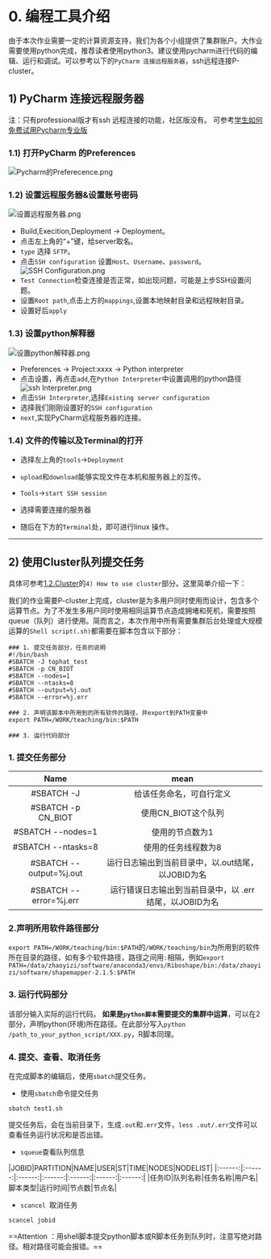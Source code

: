 # 0. 编程工具介绍
由于本次作业需要一定的计算资源支持，我们为各个小组提供了集群账户。大作业需要使用python完成，推荐读者使用python3。建议使用pycharm进行代码的编辑、运行和调试。可以参考以下的`PyCharm 连接远程服务器`，ssh远程连接P-cluster。

## 1) PyCharm 连接远程服务器
注：只有professional版才有ssh 远程连接的功能，社区版没有。
可参考[学生如何免费试用Pycharm专业版](https://blog.csdn.net/weixin_45459911/article/details/104767525)

### 1.1) 打开PyCharm 的Preferences
![Pycharm的Preferecence.png](https://github.com/zyz-hust/RNA-Structure-Mediate-regulation/blob/30a8f2cc44ea0a77c60e923505c5349cf27a5d62/Images/Pycharm%E7%9A%84Preferecence.png)

### 1.2) 设置远程服务器&设置账号密码
![设置远程服务器.png](https://github.com/zyz-hust/RNA-Structure-Mediate-regulation/blob/30a8f2cc44ea0a77c60e923505c5349cf27a5d62/Images/%E8%AE%BE%E7%BD%AE%E8%BF%9C%E7%A8%8B%E6%9C%8D%E5%8A%A1%E5%99%A8.png)
- Build,Execition,Deployment -> Deployment。
- 点击左上角的“+”键，给server取名。
- `type` 选择 `SFTP`。
- 点击`SSH configuration` 设置`Host`、`Username`、`password`。
![SSH Configuration.png](https://github.com/zyz-hust/RNA-Structure-Mediate-regulation/blob/30a8f2cc44ea0a77c60e923505c5349cf27a5d62/Images/SSH%20Configuration.png)
- `Test Connection`检查连接是否正常，如出现问题，可能是上步SSH设置问题。
- 设置`Root path`,点击上方的`mappings`,设置本地映射目录和远程映射目录。
- 设置好后`apply`

### 1.3) 设置python解释器
![设置python解释器.png](https://github.com/zyz-hust/RNA-Structure-Mediate-regulation/blob/30a8f2cc44ea0a77c60e923505c5349cf27a5d62/Images/%E8%AE%BE%E7%BD%AEpython%E8%A7%A3%E9%87%8A%E5%99%A8.png)
- Preferences -> Project:xxxx -> Python interpreter
- 点击设置，再点击`add`,在`Python Interpreter`中设置调用的python路径
![ssh Interpreter.png](https://github.com/zyz-hust/RNA-Structure-Mediate-regulation/blob/30a8f2cc44ea0a77c60e923505c5349cf27a5d62/Images/ssh%20Interpreter.png)
- 点击`SSH Interpreter`,选择`Existing server configuration`
- 选择我们刚刚设置好的`SSH configuration`
- `next`,实现PyCharm远程服务器的连接。

### 1.4) 文件的传输以及Terminal的打开
- 选择左上角的`tools`->`Deployment`
- `upload`和`download`能够实现文件在本机和服务器上的互传。

- `Tools`->`start SSH session`
- 选择需要连接的服务器
- 随后在下方的`Terminal`处，即可进行linux 操作。
----
## 2) 使用Cluster队列提交任务
具体可参考[1.2.Cluster](https://lulab2.gitbook.io/teaching/part-i.-basic-skills/1.setup/1.2-cluster)的`4) How to use cluster`部分。这里简单介绍一下：

我们的作业需要P-cluster上完成，cluster是为多用户同时使用而设计，包含多个运算节点。为了不发生多用户同时使用相同运算节点造成拥堵和死机，需要按照queue（队列）进行使用。简而言之，本次作用中所有需要集群后台处理或大规模运算的`Shell script(.sh)`都需要在脚本包含以下部分：

```Shell
### 1. 提交任务部分，任务的说明
#!/bin/bash
#SBATCH -J tophat_test
#SBATCH -p CN_BIOT
#SBATCH --nodes=1
#SBATCH --ntasks=8
#SBATCH --output=%j.out
#SBATCH --error=%j.err

### 2. 声明该脚本中所用到的所有软件的路径，并export到PATH变量中
export PATH=/WORK/teaching/bin:$PATH

### 3. 运行代码部分
```

### 1. 提交任务部分
|Name|mean|
|:-------:|:------:|
|#SBATCH -J |给该任务命名，可自行定义|
|#SBATCH -p CN_BIOT |使用CN_BIOT这个队列|
|#SBATCH --nodes=1|使用的节点数为1|
|#SBATCH --ntasks=8|使用的任务线程数为8|
|#SBATCH --output=%j.out|运行日志输出到当前目录中，以.out结尾，以JOBID为名|
|#SBATCH --error=%j.err|运行错误日志输出到当前目录中，以 .err 结尾，以JOBID为名|

### 2.声明所用软件路径部分
`export PATH=/WORK/teaching/bin:$PATH`的`/WORK/teaching/bin`为所用到的软件所在目录的路径，如有多个软件路径，路径之间用`:`相隔，例如`export PATH=/data/zhaoyizi/software/anaconda3/envs/Riboshape/bin:/data/zhaoyizi/software/shapemapper-2.1.5:$PATH`

### 3. 运行代码部分
该部分输入实际的运行代码。
**如果是`python脚本`需要提交的集群中运算**，可以在2部分，声明python(环境)所在路径。在此部分写入`python  /path_to_your_python_script/XXX.py`，R脚本同理。

### 4. 提交、查看、取消任务
在完成脚本的编辑后，使用`sbatch`提交任务。
- 使用`sbatch`命令提交任务
```shell
sbatch test1.sh
```
提交任务后，会在当前目录下，生成`.out`和`.err`文件，`less .out/.err`文件可以查看任务运行状况和是否出错。

- `squeue`查看队列信息 

|JOBID|PARTITION|NAME|USER|ST|TIME|NODES|NODELIST|
|:------:|:------:|:------:|:------:|:------:|:------:|:------:|
|任务ID|队列名称|任务名称|用户名|脚本类型|运行时间|节点数|节点名|

- `scancel `取消任务
```shell
scancel jobid
```


==Attention ：用shell脚本提交python脚本或R脚本任务到队列时，注意写绝对路径。相对路径可能会报错。==
